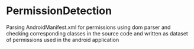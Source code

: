 # PermissionDetection
Parsing AndroidManifest.xml for permissions using dom parser and checking corresponding classes in the source code and written as dataset of  permissions used in the android application
